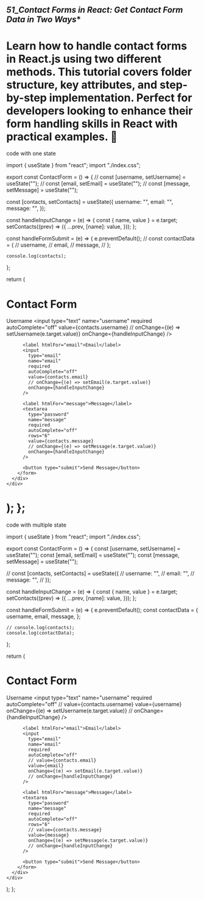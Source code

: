 *****51_Contact Forms in React: Get Contact Form Data in Two Ways******
---------------------------------
Learn how to handle contact forms in React.js using two different methods. This tutorial covers folder structure, key attributes, and step-by-step implementation. Perfect for developers looking to enhance their form handling skills in React with practical examples. 💸
==================================
code with one state

import { useState } from "react";
import "./index.css";

export const ContactForm = () => {
  // const [username, setUsername] = useState("");
  // const [email, setEmail] = useState("");
  // const [message, setMessage] = useState("");

  const [contacts, setContacts] = useState({
    username: "",
    email: "",
    message: "",
  });

  const handleInputChange = (e) => {
    const { name, value } = e.target;
    setContacts((prev) => ({
      ...prev,
      [name]: value,
    }));
  };

  const handleFormSubmit = (e) => {
    e.preventDefault();
    // const contactData = {
    //   username,
    //   email,
    //   message,
    // };

    console.log(contacts);
  };

  return (
    <div className="container">
      <div className="card">
        <h1>Contact Form</h1>
        <form onSubmit={handleFormSubmit}>
          <label htmlFor="username">Username</label>
          <input
            type="text"
            name="username"
            required
            autoComplete="off"
            value={contacts.username}
            // onChange={(e) => setUsername(e.target.value)}
            onChange={handleInputChange}
          />

          <label htmlFor="email">Email</label>
          <input
            type="email"
            name="email"
            required
            autoComplete="off"
            value={contacts.email}
            // onChange={(e) => setEmail(e.target.value)}
            onChange={handleInputChange}
          />

          <label htmlFor="message">Message</label>
          <textarea
            type="password"
            name="message"
            required
            autoComplete="off"
            rows="6"
            value={contacts.message}
            // onChange={(e) => setMessage(e.target.value)}
            onChange={handleInputChange}
          />

          <button type="submit">Send Message</button>
        </form>
      </div>
    </div>
  );
};
===========================================================

code with multiple state


import { useState } from "react";
import "./index.css";

export const ContactForm = () => {
  const [username, setUsername] = useState("");
  const [email, setEmail] = useState("");
  const [message, setMessage] = useState("");

  // const [contacts, setContacts] = useState({
  //   username: "",
  //   email: "",
  //   message: "",
  // });

  const handleInputChange = (e) => {
    const { name, value } = e.target;
    setContacts((prev) => ({
      ...prev,
      [name]: value,
    }));
  };

  const handleFormSubmit = (e) => {
    e.preventDefault();
    const contactData = {
      username,
      email,
      message,
    };

    // console.log(contacts);
    console.log(contactData);
  };

  return (
    <div className="container">
      <div className="card">
        <h1>Contact Form</h1>
        <form onSubmit={handleFormSubmit}>
          <label htmlFor="username">Username</label>
          <input
            type="text"
            name="username"
            required
            autoComplete="off"
            // value={contacts.username}
            value={username}
            onChange={(e) => setUsername(e.target.value)}
            // onChange={handleInputChange}
          />

          <label htmlFor="email">Email</label>
          <input
            type="email"
            name="email"
            required
            autoComplete="off"
            // value={contacts.email}
            value={email}
            onChange={(e) => setEmail(e.target.value)}
            // onChange={handleInputChange}
          />

          <label htmlFor="message">Message</label>
          <textarea
            type="password"
            name="message"
            required
            autoComplete="off"
            rows="6"
            // value={contacts.message}
            value={message}
            onChange={(e) => setMessage(e.target.value)}
            // onChange={handleInputChange}
          />

          <button type="submit">Send Message</button>
        </form>
      </div>
    </div>
  );
};
